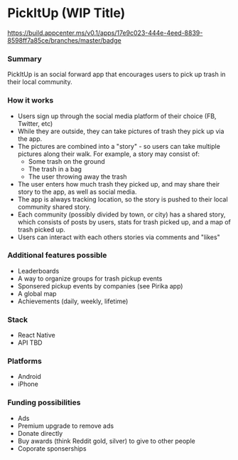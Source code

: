 # PickItUp (WIP Title)

https://build.appcenter.ms/v0.1/apps/17e9c023-444e-4eed-8839-8598ff7a85ce/branches/master/badge

### Summary

PickItUp is an social forward app that encourages users to pick up trash in their local community.

### How it works

- Users sign up through the social media platform of their choice (FB, Twitter, etc)
- While they are outside, they can take pictures of trash they pick up via the app.
- The pictures are combined into a "story" - so users can take multiple pictures along their walk. For example, a story may consist of:
    - Some trash on the ground
    - The trash in a bag
    - The user throwing away the trash
- The user enters how much trash they picked up, and may share their story to the app, as well as social media.
- The app is always tracking location, so the story is pushed to their local community shared story.
- Each community (possibly divided by town, or city) has a shared story, which consists of posts by users, stats for trash picked up, and a map of trash picked up.
- Users can interact with each others stories via comments and "likes"

### Additional features possible

- Leaderboards
- A way to organize groups for trash pickup events
- Sponsered pickup events by companies (see Pirika app)
- A global map
- Achievements (daily, weekly, lifetime)

### Stack
- React Native
- API TBD

### Platforms
- Android
- iPhone

### Funding possibilities 
- Ads
- Premium upgrade to remove ads
- Donate directly
- Buy awards (think Reddit gold, silver) to give to other people
- Coporate sponserships
